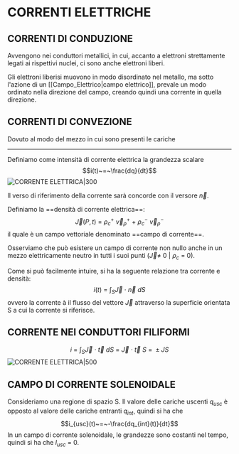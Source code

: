 # CORRENTI ELETTRICHE
## CORRENTI DI CONDUZIONE
Avvengono nei conduttori metallici, in cui, accanto a elettroni strettamente legati ai rispettivi nuclei, ci sono anche elettroni liberi.

Gli elettroni liberisi muovono in modo disordinato nel metallo, ma sotto l'azione di un [[Campo_Elettrico|campo elettrico]], prevale un modo ordinato nella direzione del campo, creando quindi una corrente in quella direzione.

## CORRENTI DI CONVEZIONE
Dovuto al modo del mezzo in cui sono presenti le cariche

----

Definiamo come intensità di corrente elettrica la grandezza scalare
$$i(t)~=~\frac{dq}{dt}$$
![CORRENTE ELETTRICA|300](Correnti_Elettriche_1.png)

Il verso di riferimento della corrente sarà concorde con il versore $\vec{n}$.

Definiamo la ==densità di corrente elettrica==:
$$\vec{J}(P,t)~=~\rho_c^+~\vec{v}_{\rho}^+~+~\rho_c^-~\vec{v}_{\rho}^-$$
il quale è un campo vettoriale denominato ==campo di corrente==.

Osserviamo che può esistere un campo di corrente non nullo anche in un mezzo elettricamente neutro in tutti i suoi punti ($\vec{J}\neq~0~|~\rho_c~=~0$).

Come si può facilmente intuire, si ha la seguente relazione tra corrente e densità:
$$i(t)~=~\int_S{\vec{J}~\cdot~\vec{n}~dS}$$
ovvero la corrente à il flusso del vettore $\vec{J}$ attraverso la superficie orientata S a cui la corrente si riferisce.

## CORRENTE NEI CONDUTTORI FILIFORMI
$$i~=~\int_S{\vec{J}~\cdot~\vec{t}~dS}~=~\vec{J}~\cdot~\vec{t}~S~=~\pm JS$$
![CORRENTE ELETTRICA|500](Correnti_Elettriche_2.png)

## CAMPO DI CORRENTE SOLENOIDALE
Consideriamo una regione di spazio S.
Il valore delle cariche uscenti $q_{usc}$ è opposto al valore delle cariche entranti $q_{int}$, quindi si ha che 
$$i_{usc}(t)~=~-\frac{dq_{int}(t)}{dt}$$
In un campo di corrente solenoidale, le grandezze sono costanti nel tempo, quindi si ha che $I_{usc}~=~0$.
